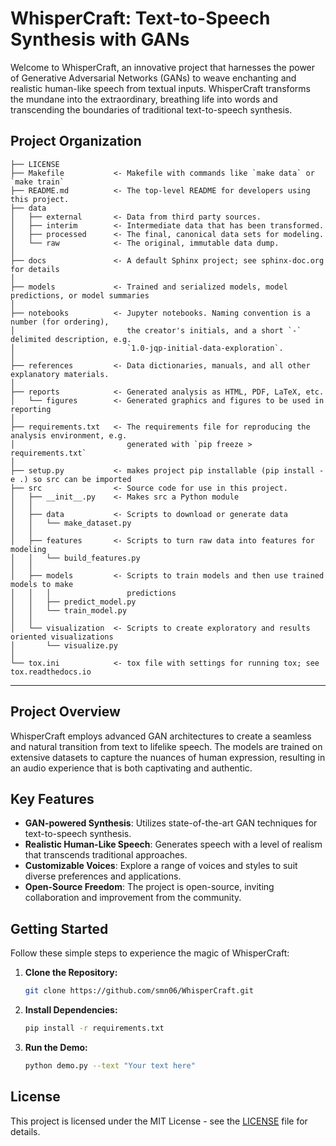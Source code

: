 # WhisperCraft: Text-to-Speech Synthesis with GANs

Welcome to WhisperCraft, an innovative project that harnesses the power of Generative Adversarial Networks (GANs) to weave enchanting and realistic human-like speech from textual inputs. WhisperCraft transforms the mundane into the extraordinary, breathing life into words and transcending the boundaries of traditional text-to-speech synthesis.

Project Organization
------------

    ├── LICENSE
    ├── Makefile           <- Makefile with commands like `make data` or `make train`
    ├── README.md          <- The top-level README for developers using this project.
    ├── data
    │   ├── external       <- Data from third party sources.
    │   ├── interim        <- Intermediate data that has been transformed.
    │   ├── processed      <- The final, canonical data sets for modeling.
    │   └── raw            <- The original, immutable data dump.
    │
    ├── docs               <- A default Sphinx project; see sphinx-doc.org for details
    │
    ├── models             <- Trained and serialized models, model predictions, or model summaries
    │
    ├── notebooks          <- Jupyter notebooks. Naming convention is a number (for ordering),
    │                         the creator's initials, and a short `-` delimited description, e.g.
    │                         `1.0-jqp-initial-data-exploration`.
    │
    ├── references         <- Data dictionaries, manuals, and all other explanatory materials.
    │
    ├── reports            <- Generated analysis as HTML, PDF, LaTeX, etc.
    │   └── figures        <- Generated graphics and figures to be used in reporting
    │
    ├── requirements.txt   <- The requirements file for reproducing the analysis environment, e.g.
    │                         generated with `pip freeze > requirements.txt`
    │
    ├── setup.py           <- makes project pip installable (pip install -e .) so src can be imported
    ├── src                <- Source code for use in this project.
    │   ├── __init__.py    <- Makes src a Python module
    │   │
    │   ├── data           <- Scripts to download or generate data
    │   │   └── make_dataset.py
    │   │
    │   ├── features       <- Scripts to turn raw data into features for modeling
    │   │   └── build_features.py
    │   │
    │   ├── models         <- Scripts to train models and then use trained models to make
    │   │   │                 predictions
    │   │   ├── predict_model.py
    │   │   └── train_model.py
    │   │
    │   └── visualization  <- Scripts to create exploratory and results oriented visualizations
    │       └── visualize.py
    │
    └── tox.ini            <- tox file with settings for running tox; see tox.readthedocs.io


--------


## Project Overview

WhisperCraft employs advanced GAN architectures to create a seamless and natural transition from text to lifelike speech. The models are trained on extensive datasets to capture the nuances of human expression, resulting in an audio experience that is both captivating and authentic.

## Key Features

- **GAN-powered Synthesis**: Utilizes state-of-the-art GAN techniques for text-to-speech synthesis.
- **Realistic Human-Like Speech**: Generates speech with a level of realism that transcends traditional approaches.
- **Customizable Voices**: Explore a range of voices and styles to suit diverse preferences and applications.
- **Open-Source Freedom**: The project is open-source, inviting collaboration and improvement from the community.

## Getting Started

Follow these simple steps to experience the magic of WhisperCraft:

1. **Clone the Repository:**
   ```bash
   git clone https://github.com/smn06/WhisperCraft.git
   ```

2. **Install Dependencies:**
   ```bash
   pip install -r requirements.txt
   ```

3. **Run the Demo:**
   ```bash
   python demo.py --text "Your text here"
   ```
   
## License

This project is licensed under the MIT License - see the [LICENSE](LICENSE) file for details.
